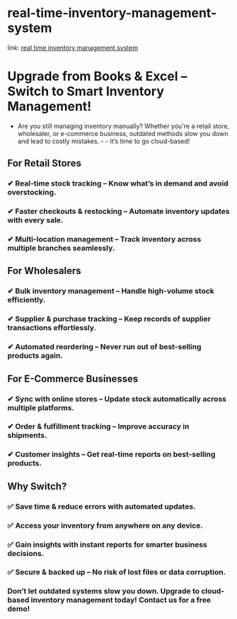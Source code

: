 # real-time-inventory-management-system


link: [real time inventory management system](https://real-time-inventory-management-system-gory7ddwwnt2kncpkncqtj.streamlit.app)

# Upgrade from Books & Excel – Switch to Smart Inventory Management!
- Are you still managing inventory manually? Whether you're a retail store, wholesaler, or e-commerce business, outdated methods slow you down and lead to costly mistakes. - - It’s time to go cloud-based!

## For Retail Stores
### ✔ Real-time stock tracking – Know what’s in demand and avoid overstocking.
### ✔ Faster checkouts & restocking – Automate inventory updates with every sale.
### ✔ Multi-location management – Track inventory across multiple branches seamlessly.

## For Wholesalers
### ✔ Bulk inventory management – Handle high-volume stock efficiently.
### ✔ Supplier & purchase tracking – Keep records of supplier transactions effortlessly.
### ✔ Automated reordering – Never run out of best-selling products again.

## For E-Commerce Businesses
### ✔ Sync with online stores – Update stock automatically across multiple platforms.
### ✔ Order & fulfillment tracking – Improve accuracy in shipments.
### ✔ Customer insights – Get real-time reports on best-selling products.

## Why Switch?
### ✅ Save time & reduce errors with automated updates.
### ✅ Access your inventory from anywhere on any device.
### ✅ Gain insights with instant reports for smarter business decisions.
### ✅ Secure & backed up – No risk of lost files or data corruption.

### Don’t let outdated systems slow you down. Upgrade to cloud-based inventory management today! Contact us for a free demo!
